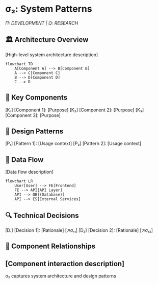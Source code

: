 # σ₂: System Patterns

*Π: DEVELOPMENT | Ω: RESEARCH*

## 🏛️ Architecture Overview

[High-level system architecture description]

```mermaid
flowchart TD
    A[Component A] --> B[Component B]
    A --> C[Component C]
    B --> D[Component D]
    C --> D
```

## 🧩 Key Components

[K₁] [Component 1]: [Purpose]
[K₂] [Component 2]: [Purpose]
[K₃] [Component 3]: [Purpose]

## 🧪 Design Patterns

[P₁] [Pattern 1]: [Usage context]
[P₂] [Pattern 2]: [Usage context]

## 🔄 Data Flow

[Data flow description]

```
flowchart LR
    User[User] --> FE[Frontend]
    FE --> API[API Layer]
    API --> DB[(Database)]
    API --> ES[External Services]
```

## 🔍 Technical Decisions

[D₁] [Decision 1]: [Rationale] [↗️σ₁₁]
[D₂] [Decision 2]: [Rationale] [↗️σ₁₂]

## 🔗 Component Relationships

[Component interaction description]
---

σ₂ captures system architecture and design patterns
